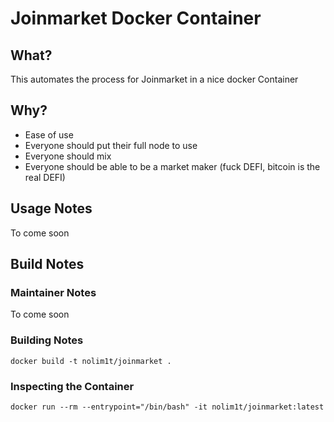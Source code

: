 # Joinmarket Docker Container

## What?

This automates the process for Joinmarket in a nice docker Container

## Why?

* Ease of use
* Everyone should put their full node to use
* Everyone should mix
* Everyone should be able to be a market maker (fuck DEFI, bitcoin is the real DEFI)

## Usage Notes

To come soon

## Build Notes

### Maintainer Notes

To come soon

### Building Notes

```
docker build -t nolim1t/joinmarket .
```

### Inspecting the Container

```
docker run --rm --entrypoint="/bin/bash" -it nolim1t/joinmarket:latest
```
